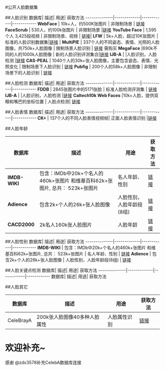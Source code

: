 #公开人脸数据集

##人脸识别
数据库| 描述| 用途| 获取方法
--------------|-------------|------------|------------
<b>WebFace</b>      | 10k+人，约500K张图片 | 非限制场景 | [链接](vis-www.cs.umass.edu/lfw/)
<b>FaceScrub</b>      | 530人，约100k张图片      |   非限制场景 |[链接](http://vintage.winklerbros.net/facescrub.html) 
<b>YouTube Face</b> | 1,595个人 3,425段视频       |    非限制场景、视频 | [链接](http://www.cs.tau.ac.il/~wolf/ytfaces/)|
<b>LFW</b> | 5k+人脸，超过10K张图片      |  标准的人脸识别数据集|[链接](http://vis-www.cs.umass.edu/lfw/) |
<b>MultiPIE</b> | 337个人的不同姿态、表情、光照的人脸图像，共750k+人脸图像 | 限制场景人脸识别 | [链接](http://www.multipie.org/) 需购买 
<b>MegaFace</b> |690k不同的人的1000k人脸图像 | 新的人脸识别评测集合|[链接](http://megaface.cs.washington.edu/)
<b>IJB-A</b> | |人脸识别，人脸检测 |[链接](http://www.nist.gov/itl/iad/ig/ijba_request.cfm)
<b>CAS-PEAL</b> | 1040个人的30k+张人脸图像，主要包含姿态、表情、光照变化 | 限制场景下人脸识别 | [链接](http://www.jdl.ac.cn/peal/index.html)
<b>Pubfig</b> | 200个人的58k+人脸图像 | 非限制场景下的人脸识别 | [链接](http://www.cs.columbia.edu/CAVE/databases/pubfig/)




##人脸检测
数据库| 描述| 用途| 获取方法
--------------|-------------|------------|------------
<b>FDDB</b> | 2845张图片中的5171张脸 | 标准人脸检测评测集 | [链接](http://vis-www.cs.umass.edu/fddb/)
<b>IJB-A</b> | |人脸识别，人脸检测 |[链接](http://www.nist.gov/itl/iad/ig/ijba_request.cfm)
<b>Caltech10k Web Faces</b> |10k+人脸，提供双眼和嘴巴的坐标位置 | 人脸点检测| [链接](http://www.vision.caltech.edu/Image_Datasets/Caltech_10K_WebFaces/#Description)

##人脸表情
数据库| 描述| 用途| 获取方法
--------------|-------------|------------|------------
<b>CK+ </b>| 137个人的不同人脸表情视频帧| 正面人脸表情识别 |[链接](http://www.pitt.edu/~emotion/ck-spread.htm)

##人脸年龄

数据库| 描述| 用途| 获取方法
--------------|-------------|------------|------------
<b>IMDB-WIKI</b>     |  包含：IMDb中20k+个名人的460k+张图片 和维基百科62k+张图片, 总共： 523k+张图片 | 名人年龄、性别 | [链接](https://data.vision.ee.ethz.ch/cvl/rrothe/imdb-wiki/)
<b>Adience</b> | 包含2k+个人的26k+张人脸图像 | 人脸性别，人脸年龄段(8组) | [链接](http://www.openu.ac.il/home/hassner/Adience/data.html)
<b>CACD2000</b> | 2k名人160k张人脸图片 | 人脸年龄 | [链接](http://bcsiriuschen.github.io/CARC/)

##人脸性别
数据库| 描述| 用途| 获取方法
--------------|-------------|------------|------------
<b>IMDB-WIKI</b>     |  包含：IMDb中20k+个名人的460k+张图片 和维基百科62k+张图片, 总共： 523k+张图片 | 名人年龄、性别 | [链接](https://data.vision.ee.ethz.ch/cvl/rrothe/imdb-wiki/)
<b>Adience</b> | 包含2k+个人的26k+张人脸图像 | 人脸性别，人脸年龄段(8组) | [链接](http://www.openu.ac.il/home/hassner/Adience/data.html)


##人脸关键点检测
数据库| 描述| 用途| 获取方法
--------------|-------------|------------|------------
数据库| 描述| 用途| 获取方法

##人脸其它

数据库| 描述| 用途| 获取方法
--------------|-------------|------------|------------
CeleBrayA | 200k张人脸图像40多种人脸属性| 人脸属性识别| [链接](http://mmlab.ie.cuhk.edu.hk/projects/CelebA.html)


欢迎补充~
===================
感谢 @zdx3578补充CelebA数据库连接
